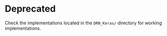
# Deprecated

Check the implementations located in the `DRN_Keras/` directory for working implementations.